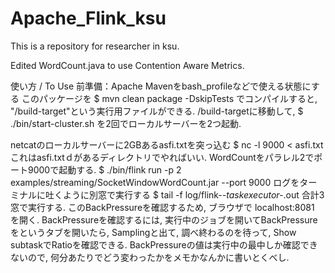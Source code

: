 # Apache_Flink_ksu

This is a repository for researcher in ksu.

Edited WordCount.java to use Contention Aware Metrics.

使い方 / To Use
前準備：Apache Mavenをbash_profileなどで使える状態にする
このパッケージを
$ mvn clean package -DskipTests
でコンパイルすると, "/build-target"という実行用ファイルができる.
/build-targetに移動して, 
$ ./bin/start-cluster.sh
を2回でローカルサーバーを2つ起動. 

netcatのローカルサーバーに2GBあるasfi.txtを突っ込む
$ nc -l 9000 < asfi.txt 
これはasfi.txtｄがあるディレクトリでやればいい.
WordCountをパラレル2でポート9000で起動する.
$ ./bin/flink run -p 2 examples/streaming/SocketWindowWordCount.jar --port 9000
ログをターミナルに吐くように別窓で実行する
$ tail -f log/flink-*-taskexecutor-*.out
合計3窓で実行する. このBackPressureを確認するため, ブラウザで
localhost:8081
を開く. BackPressureを確認するには, 実行中のジョブを開いてBackPressureをというタブを開いたら, 
Samplingと出て, 調べ終わるのを待って, Show subtaskでRatioを確認できる. 
BackPressureの値は実行中の最中しか確認できないので, 
何分あたりでどう変わったかをメモかなんかに書いとくべし.
